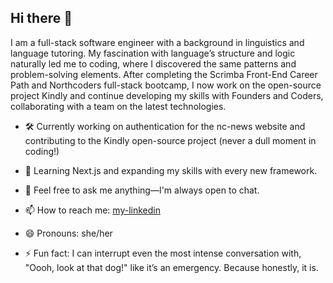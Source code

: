 ## Hi there 👋

  I am a full-stack software engineer with a background in linguistics and language tutoring. My fascination with language’s structure and logic naturally led me to coding, where I discovered the same patterns and problem-solving elements. After completing the Scrimba Front-End Career Path and Northcoders full-stack bootcamp, I now work on the open-source project Kindly and continue developing my skills with Founders and Coders, collaborating with a team on the latest technologies.


- 🛠️ Currently working on authentication for the nc-news website and contributing to the Kindly open-source project (never a dull moment in coding!)

- 🌱 Learning Next.js and expanding my skills with every new framework.

- 💬 Feel free to ask me anything—I'm always open to chat.
  
- 📫 How to reach me: [my-linkedin](https://www.linkedin.com/in/anna-veselova-3640752a0/)
  
- 😄 Pronouns: she/her
  
- ⚡ Fun fact: I can interrupt even the most intense conversation with, "Oooh, look at that dog!" like it’s an emergency. Because honestly, it is.
